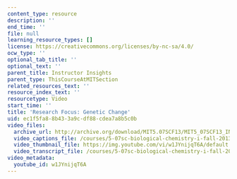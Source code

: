 ```yaml
---
content_type: resource
description: ''
end_time: ''
file: null
learning_resource_types: []
license: https://creativecommons.org/licenses/by-nc-sa/4.0/
ocw_type: ''
optional_tab_title: ''
optional_text: ''
parent_title: Instructor Insights
parent_type: ThisCourseAtMITSection
related_resources_text: ''
resource_index_text: ''
resourcetype: Video
start_time: ''
title: 'Research Focus: Genetic Change'
uid: ec1f5fa8-8b43-3a9c-df88-cdea7a8b5c0b
video_files:
  archive_url: http://archive.org/download/MIT5.07SCF13/MIT5_07SCF13_INT_JOHN_B_300k.mp4
  video_captions_file: /courses/5-07sc-biological-chemistry-i-fall-2013/ddd4f6e424cb58c8b887050877a290a3_w1JYnijqT6A.vtt
  video_thumbnail_file: https://img.youtube.com/vi/w1JYnijqT6A/default.jpg
  video_transcript_file: /courses/5-07sc-biological-chemistry-i-fall-2013/f837fb60fe3d53d6b3f480c1763d3061_w1JYnijqT6A.pdf
video_metadata:
  youtube_id: w1JYnijqT6A
---
```


